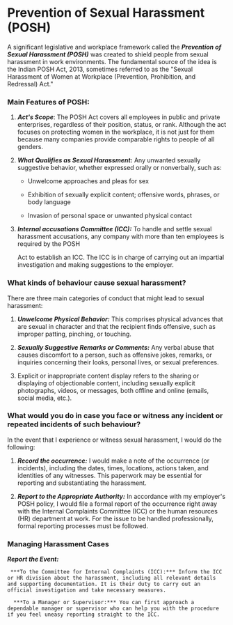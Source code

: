 # Prevention of Sexual Harassment (POSH)
A significant legislative and workplace framework called the ***Prevention of Sexual Harassment (POSH)*** was created to shield people from sexual harassment in work environments. The fundamental source of the idea is the Indian POSH Act, 2013, sometimes referred to as the "Sexual Harassment of Women at Workplace (Prevention, Prohibition, and Redressal) Act."

### Main Features of POSH:

 1) ***Act's Scope***: The POSH Act covers all employees in public and private enterprises, regardless of their position, status, or rank. Although the act   focuses  on protecting women in the workplace, it is not just for them because many companies provide comparable rights to people of all genders.

 2) ***What Qualifies as Sexual Harassment:*** Any unwanted sexually suggestive behavior, whether expressed orally or nonverbally, such as:

     - Unwelcome approaches and pleas for sex

     - Exhibition of sexually explicit content; offensive words, phrases, or body language

     -   Invasion of personal space or unwanted physical contact
    
3) ***Internal accusations Committee (ICC):*** To handle and settle sexual harassment accusations, any company with more than ten employees is required by the POSH 

   Act to establish an ICC. The ICC is in charge of carrying out an impartial investigation and making suggestions to the employer.

### What kinds of behaviour cause sexual harassment?

 There are three main categories of conduct that might lead to sexual harassment:

1) ***Unwelcome Physical Behavior:*** This comprises physical advances that are sexual in character and that the recipient finds offensive, such as improper patting, pinching, or touching.

2)  ***Sexually Suggestive Remarks or Comments:*** Any verbal abuse that causes discomfort to a person, such as offensive jokes, remarks, or inquiries concerning their looks, personal lives, or sexual preferences.

3) Explicit or inappropriate content display refers to the sharing or displaying of objectionable content, including sexually explicit photographs, videos, or messages, both offline and online (emails, social media, etc.).

### What would you do in case you face or witness any incident or repeated incidents of such behaviour? 

In the event that I experience or witness sexual harassment, I would do the following:

1) ***Record the occurrence:*** I would make a note of the occurrence (or incidents), including the dates, times, locations, actions taken, and identities of any witnesses. This paperwork may be essential for reporting and substantiating the harassment.

2) ***Report to the Appropriate Authority:*** In accordance with my employer's POSH policy, I would file a formal report of the occurrence right away with the Internal Complaints Committee (ICC) or the human resources (HR) department at work. For the issue to be handled professionally, formal reporting processes must be followed.

### Managing Harassment Cases

***Report the Event:***

     ***To the Committee for Internal Complaints (ICC):*** Inform the ICC or HR division about the harassment, including all relevant details and supporting documentation. It is their duty to carry out an official investigation and take necessary measures.

      ***To a Manager or Supervisor:*** You can first approach a dependable manager or supervisor who can help you with the procedure if you feel uneasy reporting straight to the ICC.
